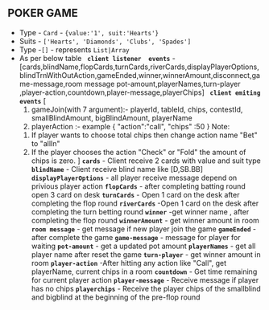 ## POKER GAME


- Type - `Card` - `{value:'1', suit:'Hearts'}`
- Suits - `['Hearts', 'Diamonds', 'Clubs', 'Spades']`
- Type -`[]` - represents `List|Array`
- As per below table
**` client listener  events`** -[cards,blindName,flopCards,turnCards,riverCards,displayPlayerOptions,blindTrnWithOutAction,gameEnded,winner,winnerAmount,disconnect,game-message,room message
pot-amount,playerNames,turn-player ,player-action,countdown,player-message,playerChips]
**` client emiting   events`** [
    1.  gameJoin(with  7 argument):- playerId, tableId, chips, contestId, smallBlindAmount, bigBlindAmount, playerName
    2. playerAction :- example {
                              "action":"call",
                               "chips" :50
                                }
   Note:
   1) If player wants to choose total chips then change action name "Bet" to "allIn"  
   2) If the player chooses the action "Check" or "Fold" the amount of chips is zero.
]
**`cards`** - Client receive 2 cards with value and suit type
**`blindName`** - Client receive blind name like [D,SB.BB]
**`displayPlayerOptions`** - all player receive message depend on privious player action 
**`flopCards`** - after completing batting round open 3 card on desk
**`turnCards`** - Open 1 card on the desk after completing the flop round
**`riverCards`** -Open 1 card on the desk after completing the turn betting  round
**`winner`** -get winner name , after completing the flop round
**`winnerAmount`** - get winner amount  in room 
**`room message`** - get message if new player join the game 
**`gameEnded`** - after complete the game 
**`game-message`** - message for player for waiting 
**`pot-amount`** - get a updated pot amount 
**`playerNames`** - get all player name after reset the game 
**`turn-player`** - get winner amount  in room 
**`player-action`** -After hitting any action like "Call", get playerName, current chips in a room
**`countdown`** - Get time remaining for current player action
**`player-message`** - Receive message if player has no chips
**`playerchips`** - Receive the player chips of the smallblind and bigblind at the beginning of the pre-flop round 
